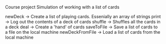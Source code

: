 Course project
Simulation of working with a list of cards

newDeck -> Create a list of playing cards. Essenially an array of strings
print -> Log out the contents of a deck of cards
shuffle -> Shuffles all the cards in a deck 
deal -> Create a 'hand' of cards
saveToFile -> Save a list of cards to a file on the local machine
newDeckFromFile -> Load a list of cards from the local machine  
